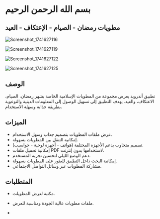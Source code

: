 # بسم الله الرحمن الرحيم

## مطويات رمضان - الصيام - الإعتكاف - العيد



![Screenshot_1741627116](https://github.com/user-attachments/assets/98bbabdb-e235-4753-9d0e-d13967ae2eee)

![Screenshot_1741627119](https://github.com/user-attachments/assets/66e1fa67-86ac-47bb-90f6-1e9425b6d7c4)

![Screenshot_1741627122](https://github.com/user-attachments/assets/bfc8acf2-5e0a-418a-af60-f633ce045644)

![Screenshot_1741627125](https://github.com/user-attachments/assets/ee45420b-7c1b-4ea3-96b0-3691243ccfef)



## الوصف
تطبيق أندرويد يعرض مجموعة من المطويات الإسلامية الخاصة بشهر رمضان، الصيام، الاعتكاف، والعيد. يهدف التطبيق إلى تسهيل الوصول إلى المعلومات الدينية والتوعوية بطريقة جذابة وسهلة الاستخدام.


## الميزات
- عرض ملفات المطويات بتصميم جذاب وسهل الاستخدام.
- إمكانية التنقل بين المطويات بسهولة.
- تصميم متجاوب يدعم الأجهزة المختلفة (هواتف - أجهزة لوحية - حواسيب).
- إمكانية تحميل ملفات PDF لاستخدامها بدون إنترنت.
- دعم الوضع الليلي لتحسين تجربة المستخدم.
- إمكانية البحث داخل التطبيق للعثور على المطويات بسهولة.
- مشاركة المطويات عبر وسائل التواصل الاجتماعي.

## المتطلبات
- مكتبة لعرض المطويلت.
- ملفات مطويات عالية الجودة ومناسبة للعرض.

- 
